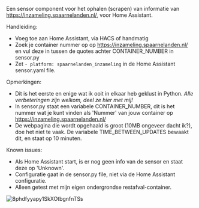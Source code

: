 Een sensor component voor het ophalen (scrapen) van informatie van https://inzameling.spaarnelanden.nl/, voor Home Assistant.

Handleiding:
- Voeg toe aan Home Assistant, via HACS of handmatig
- Zoek je container nummer op op https://inzameling.spaarnelanden.nl/ en vul deze in tussen de quotes achter CONTAINER_NUMBER in sensor.py
- Zet `- platform: spaarnelanden_inzameling` in de Home Assistant sensor.yaml file.

Opmerkingen:
- Dit is het eerste en enige wat ik ooit in elkaar heb geklust in Python. *Alle verbeteringen zijn welkom, deel ze hier met mij!*
- In sensor.py staat een variabele CONTAINER_NUMBER, dit is het nummer wat je kunt vinden als 'Nummer' van jouw container op https://inzameling.spaarnelanden.nl/
- De webpagina die wordt opgehaald is groot (10MB ongeveer dacht ik?), doe het niet te vaak. De variabele TIME_BETWEEN_UPDATES bewaakt dit, en staat op 10 minuten.

Known issues:
- Als Home Assistant start, is er nog geen info van de sensor en staat deze op 'Unknown'. 
- Configuratie gaat in de sensor.py file, niet via de Home Assistant configuratie.
- Alleen getest met mijn eigen ondergrondse restafval-container.


![8phdfyyapy1SkXOtbgnfnTSs](https://user-images.githubusercontent.com/4752390/139950272-45f3ae5d-b96e-42c9-b5e7-8c2867425412.png)

